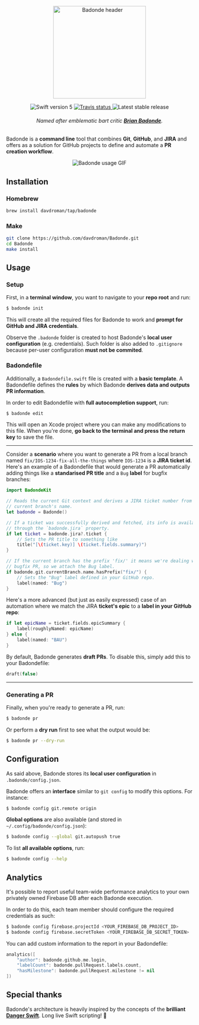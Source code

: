 <p align="center">
	<img width="250" src="https://imgur.com/download/qwCI0pa" alt="Badonde header"/>
</p>

<p align="center">
	<img src="https://img.shields.io/badge/Swift-5.0-orange.svg" alt="Swift version 5"/>
	<a href="https://travis-ci.org/davdroman/Badonde/branches">
	    <img src="https://img.shields.io/travis/davdroman/Badonde/master.svg" alt="Travis status" />
	</a>
	<img src="https://img.shields.io/github/release/davdroman/Badonde.svg" alt="Latest stable release"/>
	<h6 align="center">Named after emblematic <i>bart</i> critic <a href="https://www.youtube.com/watch?v=W2bB7uIVopA"><b>Brian Badonde</b></a>.</h6>
</p>

Badonde is a **command line** tool that combines **Git**, **GitHub**, and **JIRA** and offers as a solution for GitHub projects to define and automate a **PR creation workflow**.

<p align="center">
	<img src="https://imgur.com/download/iv1MZXt" alt="Badonde usage GIF"/>
</p>

## Installation

### Homebrew

```sh
brew install davdroman/tap/badonde
```

### Make

```sh
git clone https://github.com/davdroman/Badonde.git
cd Badonde
make install
```

## Usage

### Setup

First, in a **terminal window**, you want to navigate to your **repo root** and run:

```sh
$ badonde init
```

This will create all the required files for Badonde to work and **prompt for GitHub and JIRA credentials**.

Observe the `.badonde` folder is created to host Badonde's **local user configuration** (e.g. credentials). Such folder is also added to `.gitignore` because per-user configuration **must not be commited**.

### Badondefile

Additionally, a `Badondefile.swift` file is created with a **basic template**. A Badondefile defines the **rules** by which Badonde **derives data and outputs PR information**.

In order to edit Badondefile with **full autocompletion support**, run:

```sh
$ badonde edit
```

This will open an Xcode project where you can make any modifications to this file. When you're done, **go back to the terminal and press the return key** to save the file.

---

Consider a **scenario** where you want to generate a PR from a local branch named `fix/IOS-1234-fix-all-the-things` where `IOS-1234` is a **JIRA ticket id**. Here's an example of a Badondefile that would generate a PR automatically adding things like a **standarised PR title** and a `Bug` **label** for bugfix branches:

```swift
import BadondeKit

// Reads the current Git context and derives a JIRA ticket number from the
// current branch's name.
let badonde = Badonde()

// If a ticket was successfully derived and fetched, its info is available
// through the `badonde.jira` property.
if let ticket = badonde.jira?.ticket {
    // Sets the PR title to something like
    title("[\(ticket.key)] \(ticket.fields.summary)")
}

// If the current branch has the prefix 'fix/' it means we're dealing with a
// bugfix PR, so we attach the Bug label.
if badonde.git.currentBranch.name.hasPrefix("fix/") {
    // Sets the "Bug" label defined in your GitHub repo.
    label(named: "Bug")
}
```

Here's a more advanced (but just as easily expressed) case of an automation where we match the JIRA **ticket's epic** to a **label in your GitHub repo**:

```swift
if let epicName = ticket.fields.epicSummary {
    label(roughlyNamed: epicName)
} else {
    label(named: "BAU")
}
```

By default, Badonde generates **draft PRs**. To disable this, simply add this to your Badondefile:

```swift
draft(false)
```

---

### Generating a PR

Finally, when you're ready to generate a PR, run:

```sh
$ badonde pr
```

Or perform a **dry run** first to see what the output would be:

```sh
$ badonde pr --dry-run
```

## Configuration

As said above, Badonde stores its **local user configuration** in `.badonde/config.json`.

Badonde offers an **interface** similar to `git config` to modify this options. For instance:

```sh
$ badonde config git.remote origin
```

**Global options** are also available (and stored in `~/.config/badonde/config.json`):

```sh
$ badonde config --global git.autopush true
```

To list **all available options**, run:

```sh
$ badonde config --help
```

## Analytics

It's possible to report useful team-wide performance analytics to your own privately owned Firebase DB after each Badonde execution.

In order to do this, each team member should configure the required credentials as such:

```sh
$ badonde config firebase.projectId <YOUR_FIREBASE_DB_PROJECT_ID>
$ badonde config firebase.secretToken <YOUR_FIREBASE_DB_SECRET_TOKEN>
```

You can add custom information to the report in your Badondefile:

```swift
analytics([
    "author": badonde.github.me.login,
    "labelCount": badonde.pullRequest.labels.count,
    "hasMilestone": badonde.pullRequest.milestone != nil
])
```

## Special thanks

Badonde's architecture is heavily inspired by the concepts of the **brilliant [Danger Swift](https://github.com/danger/swift)**. Long live Swift scripting! 🎉

